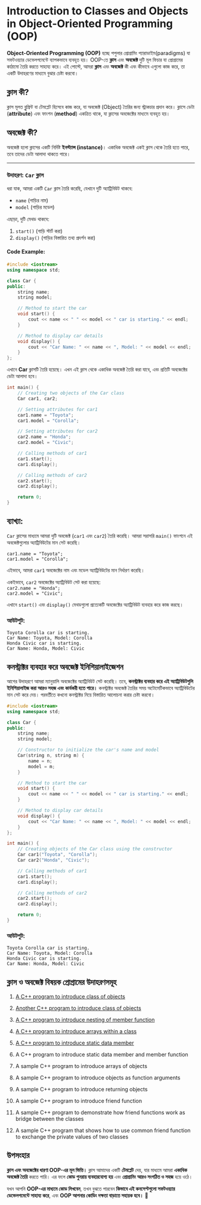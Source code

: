 # Introduction to Classes and Objects in Object-Oriented Programming (OOP)

**Object-Oriented Programming (OOP)** হচ্ছে পপুলার প্রোগ্রামিং প্যারাডাইম(paradigms) যা সফটওয়্যার ডেভেলপমেন্টে ব্যাপকভাবে ব্যবহৃত হয়। OOP-তে **ক্লাস** এবং **অবজেক্ট** দুটি মূল ফিচার যা প্রোগ্রামের কাঠামো তৈরি করতে সাহায্য করে। এই পোস্টে, আমরা **ক্লাস** এবং **অবজেক্ট** কী এবং কীভাবে এগুলো কাজ করে, তা একটি উদাহরণের মাধ্যমে বুঝার চেষ্টা করবো।

## ক্লাস কী?
ক্লাস মূলত ব্লুপ্রিন্ট বা টেমপ্লেট হিসেবে কাজ করে, যা অবজেক্ট (Object) তৈরির জন্য স্ট্রাকচার প্রদান করে। ক্লাসে ডেটা (**attribute**) এবং ফাংশন (**method**) একত্রিত থাকে, যা ক্লাসের অবজেক্টের মাধ্যমে ব্যবহৃত হয়।

## অবজেক্ট কী?
অবজেক্ট হলো ক্লাসের একটি নির্দিষ্ট **ইনস্ট্যান্স (instance)**। একাধিক অবজেক্ট একই ক্লাস থেকে তৈরি হতে পারে, তবে তাদের ডেটা আলাদা থাকতে পারে।

---

### উদাহরণ: `Car` ক্লাস
ধরা যাক, আমরা একটি `Car` ক্লাস তৈরি করেছি, যেখানে দুটি অ্যাট্রিবিউট থাকবে:  
- `name` (গাড়ির নাম)  
- `model` (গাড়ির মডেল)  

এছাড়া, দুটি মেথড থাকবে:  
1. `start()` (গাড়ি স্টার্ট করা)  
2. `display()` (গাড়ির বিস্তারিত তথ্য প্রদর্শন করা)  

#### Code Example:
```cpp
#include <iostream>
using namespace std;

class Car {
public:
    string name;
    string model;

    // Method to start the car
    void start() {
        cout << name << " " << model << " car is starting." << endl;
    }

    // Method to display car details
    void display() {
        cout << "Car Name: " << name << ", Model: " << model << endl;
    }
};
```

এখানে **Car** ক্লাসটি তৈরি হয়েছে। এখন এই ক্লাস থেকে একাধিক অবজেক্ট তৈরি করা যাবে, এবং প্রতিটি অবজেক্টের ডেটা আলাদা হবে।

```cpp
int main() {
    // Creating two objects of the Car class
    Car car1, car2;

    // Setting attributes for car1
    car1.name = "Toyota";
    car1.model = "Corolla";

    // Setting attributes for car2
    car2.name = "Honda";
    car2.model = "Civic";

    // Calling methods of car1
    car1.start();
    car1.display();

    // Calling methods of car2
    car2.start();
    car2.display();

    return 0;
}

```
## ব্যাখ্যা:
`Car` ক্লাসের মাধ্যমে আমরা দুটি অবজেক্ট (`car1` এবং `car2`) তৈরি করেছি। আমরা সরাসরি `main()` ফাংশনে এই অবজেক্টগুলোর অ্যাট্রিবিউটের মান সেট করেছি।


`car1.name = "Toyota";`  
`car1.model = "Corolla";`  

এইভাবে, আমরা `car1` অবজেক্টের নাম এবং মডেল অ্যাট্রিবিউটের মান নির্ধারণ করেছি।  

একইভাবে, `car2` অবজেক্টের অ্যাট্রিবিউট সেট করা হয়েছে:  
`car2.name = "Honda";`  
`car2.model = "Civic";`  

এখানে `start()` এবং `display()` মেথডগুলো প্রত্যেকটি অবজেক্টের অ্যাট্রিবিউট ব্যবহার করে কাজ করছে।

### আউটপুট:
```plaintext
Toyota Corolla car is starting.
Car Name: Toyota, Model: Corolla
Honda Civic car is starting.
Car Name: Honda, Model: Civic
```

## কনস্ট্রাক্টর ব্যবহার করে অবজেক্ট ইনিশিয়ালাইজেশন

আগের উদাহরণে আমরা ম্যানুয়ালি অবজেক্টের অ্যাট্রিবিউট সেট করেছি। তবে, **কনস্ট্রাক্টর ব্যবহার করে এই অ্যাট্রিবিউটগুলি ইনিশিয়ালাইজ করা আরও সহজ এবং কার্যকরী হতে পারে।** কনস্ট্রাক্টর অবজেক্ট তৈরির সময় অটোমেটিকভাবে অ্যাট্রিবিউটের মান সেট করে দেয়। পরবর্তীতে কখনো কনস্ট্রাক্টর নিয়ে বিস্তারিত আলোচনা করার চেষ্টা করবো।

```cpp
#include <iostream>
using namespace std;

class Car {
public:
    string name;
    string model;

    // Constructor to initialize the car's name and model
    Car(string n, string m) {
        name = n;
        model = m;
    }

    // Method to start the car
    void start() {
        cout << name << " " << model << " car is starting." << endl;
    }

    // Method to display car details
    void display() {
        cout << "Car Name: " << name << ", Model: " << model << endl;
    }
};

int main() {
    // Creating objects of the Car class using the constructor
    Car car1("Toyota", "Corolla");
    Car car2("Honda", "Civic");

    // Calling methods of car1
    car1.start();
    car1.display();

    // Calling methods of car2
    car2.start();
    car2.display();

    return 0;
}
```

### আউটপুট:
```plaintext
Toyota Corolla car is starting.
Car Name: Toyota, Model: Corolla
Honda Civic car is starting.
Car Name: Honda, Model: Civic
```

## ক্লাস ও অবজেক্ট বিষয়ক প্রোগ্রামের উদাহরণসমূহ

1. [A C++ program to introduce class of objects](https://github.com/Nirob-Barman/Object-Oriented-Programming/blob/main/Chapter-5-Classes-and-Objects/001-a-c%2B%2B-program-to-introduce-class-of-objects.cpp)

2. [Another C++ program to introduce class of objects](https://github.com/Nirob-Barman/Object-Oriented-Programming/blob/main/Chapter-5-Classes-and-Objects/002-a-c%2B%2B-program-to-introduce-class-of-objects.cpp)

3. [A C++ program to introduce nesting of member function](https://github.com/Nirob-Barman/Object-Oriented-Programming/blob/main/Chapter-5-Classes-and-Objects/003-a-c%2B%2B-program-to-introduce-nesting-of-member-function.cpp)

4. [A C++ program to introduce arrays within a class](https://github.com/Nirob-Barman/Object-Oriented-Programming/blob/main/Chapter-5-Classes-and-Objects/004-a-c%2B%2B-program-to-introduce-arrays-within-a-class.cpp)

5. [A C++ program to introduce static data member](https://github.com/Nirob-Barman/Object-Oriented-Programming/blob/main/Chapter-5-Classes-and-Objects/005-a-c%2B%2B-program-to-introduce-static-data-member.cpp)

6. A C++ program to introduce static data member and member function

7. A sample C++ program to introduce arrays of objects

8. A sample C++ program to introduce objects as function arguments

9. A sample C++ program to introduce returning objects

10. A sample C++ program to introduce friend function

11. A sample C++ program to demonstrate how friend functions work as bridge between the classes

12. A sample C++ program that shows how to use common friend function to exchange the private values of two classes

## উপসংহার

**ক্লাস এবং অবজেক্টের ধারণা OOP-এর মূল ভিত্তি।** ক্লাস আমাদের একটি **টেমপ্লেট** দেয়, যার মাধ্যমে আমরা **একাধিক অবজেক্ট তৈরি** করতে পারি। এর ফলে **কোড পুনরায় ব্যবহারযোগ্য হয়** এবং **প্রোগ্রামিং আরও সংগঠিত ও সহজ** হয়ে ওঠে।  

যখন আপনি **OOP-এর মাধ্যমে কোড লিখবেন**, তখন বুঝতে পারবেন **কিভাবে এই কনসেপ্টগুলো সফটওয়্যার ডেভেলপমেন্টে সাহায্য করে**, এবং **OOP আপনার কোডিং দক্ষতা বাড়াতে সহায়ক হবে।** 🚀
